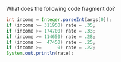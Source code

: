 What does the following code fragment do?
```java
int income = Integer.parseInt(args[0]);
if (income >= 311950) rate = .35;
if (income >= 174700) rate = .33;
if (income >= 114650) rate = .28;
if (income >=  47450) rate = .25;
if (income >=      0) rate = .22;
System.out.println(rate);
```

